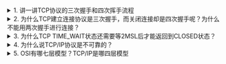 <details>
<summary>1. 讲一讲TCP协议的三次握手和四次挥手流程</summary>



</details>

<details>
<summary>2. 为什么TCP建立连接协议是三次握手，而关闭连接却是四次握手呢？为什么不能用两次握手进行连接？</summary>



</details>

<details>
<summary>3. 为什么TCP TIME_WAIT状态还需要等2MSL后才能返回到CLOSED状态？</summary>



</details>

<details>
<summary>4. 为什么说TCP/IP协议是不可靠的？</summary>



</details>

<details>
<summary>5. OSI有哪七层模型？TCP/IP是哪四层模型</summary>



</details>


